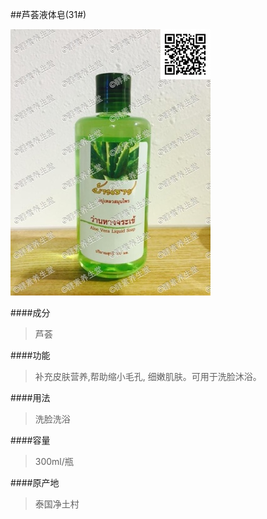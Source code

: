 ##芦荟液体皂(31#)

![芦荟液体皂](images/031_mark.jpg)

####成分
>芦荟

####功能
>补充皮肤营养,帮助缩小毛孔, 细嫩肌肤。可用于洗脸沐浴。

####用法
>洗脸洗浴

####容量
>300ml/瓶

####原产地
>泰国净土村 